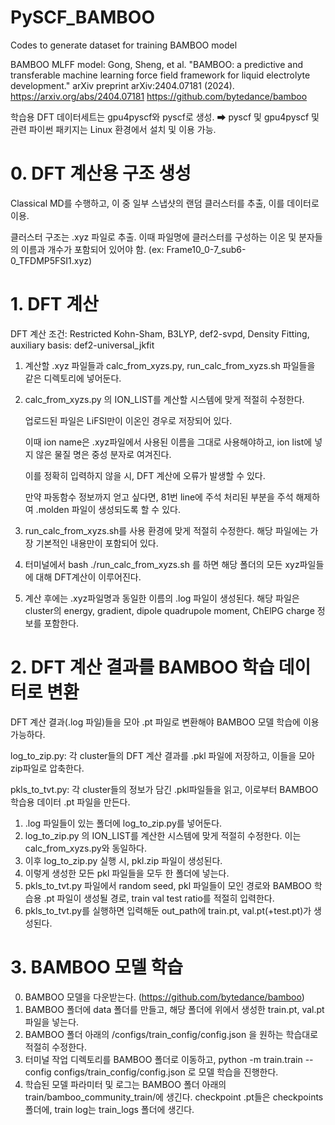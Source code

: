 # PySCF_BAMBOO
Codes to generate dataset for training BAMBOO model

BAMBOO MLFF model:
Gong, Sheng, et al. "BAMBOO: a predictive and transferable machine learning force field framework for liquid electrolyte development." arXiv preprint arXiv:2404.07181 (2024). https://arxiv.org/abs/2404.07181
https://github.com/bytedance/bamboo

학습용 DFT 데이터세트는 gpu4pyscf와 pyscf로 생성. ➡ pyscf 및 gpu4pyscf 및 관련 파이썬 패키지는 Linux 환경에서 설치 및 이용 가능. 

# 0. DFT 계산용 구조 생성
Classical MD를 수행하고, 이 중 일부 스냅샷의 랜덤 클러스터를 추출, 이를 데이터로 이용.

클러스터 구조는 .xyz 파일로 추출. 이때 파일명에 클러스터를 구성하는 이온 및 분자들의 이름과 개수가 포함되어 있어야 함. (ex: Frame10_0-7_sub6-0_TFDMP5FSI1.xyz)

# 1. DFT 계산
DFT 계산 조건: Restricted Kohn-Sham, B3LYP, def2-svpd, Density Fitting, auxiliary basis: def2-universal_jkfit
1. 계산할 .xyz 파일들과 calc_from_xyzs.py, run_calc_from_xyzs.sh 파일들을 같은 디렉토리에 넣어둔다.
2. calc_from_xyzs.py 의 ION_LIST를 계산할 시스템에 맞게 적절히 수정한다.

   업로드된 파일은 LiFSI만이 이온인 경우로 저장되어 있다.
   
   이때 ion name은 .xyz파일에서 사용된 이름을 그대로 사용해야하고, ion list에 넣지 않은 물질 명은 중성 분자로 여겨진다.
   
   이를 정확히 입력하지 않을 시, DFT 계산에 오류가 발생할 수 있다.
   
   만약 파동함수 정보까지 얻고 싶다면, 81번 line에 주석 처리된 부분을 주석 해제하여 .molden 파일이 생성되도록 할 수 있다.
4. run_calc_from_xyzs.sh를 사용 환경에 맞게 적절히 수정한다. 해당 파일에는 가장 기본적인 내용만이 포함되어 있다.
5. 터미널에서 bash ./run_calc_from_xyzs.sh 를 하면 해당 폴더의 모든 xyz파일들에 대해 DFT계산이 이루어진다.
6. 계산 후에는 .xyz파일명과 동일한 이름의 .log 파일이 생성된다. 해당 파일은 cluster의 energy, gradient, dipole quadrupole moment, ChElPG charge 정보를 포함한다.

# 2. DFT 계산 결과를 BAMBOO 학습 데이터로 변환
DFT 계산 결과(.log 파일)들을 모아 .pt 파일로 변환해야 BAMBOO 모델 학습에 이용 가능하다.

log_to_zip.py: 각 cluster들의 DFT 계산 결과를 .pkl 파일에 저장하고, 이들을 모아 zip파일로 압축한다.

pkls_to_tvt.py: 각 cluster들의 정보가 담긴 .pkl파일들을 읽고, 이로부터 BAMBOO 학습용 데이터 .pt 파일을 만든다.
1. .log 파일들이 있는 폴더에 log_to_zip.py를 넣어둔다.
2. log_to_zip.py 의 ION_LIST를 계산한 시스템에 맞게 적절히 수정한다. 이는 calc_from_xyzs.py와 동일하다.
3. 이후 log_to_zip.py 실행 시, pkl.zip 파일이 생성된다.
4. 이렇게 생성한 모든 pkl 파일들을 모두 한 폴더에 넣는다.
5. pkls_to_tvt.py 파일에서 random seed, pkl 파일들이 모인 경로와 BAMBOO 학습용 .pt 파일이 생성될 경로, train val test ratio를 적절히 입력한다.
6. pkls_to_tvt.py를 실행하면 입력해둔 out_path에 train.pt, val.pt(+test.pt)가 생성된다.

# 3. BAMBOO 모델 학습
0. BAMBOO 모델을 다운받는다. (https://github.com/bytedance/bamboo)
1. BAMBOO 폴더에 data 폴더를 만들고, 해당 폴더에 위에서 생성한 train.pt, val.pt 파일을 넣는다.
2. BAMBOO 폴더 아래의 /configs/train_config/config.json 을 원하는 학습대로 적절히 수정한다.
3. 터미널 작업 디렉토리를 BAMBOO 폴더로 이동하고, python -m train.train --config configs/train_config/config.json 로 모델 학습을 진행한다.
4. 학습된 모델 파라미터 및 로그는 BAMBOO 폴더 아래의 train/bamboo_community_train/에 생긴다. checkpoint .pt들은 checkpoints 폴더에, train log는 train_logs 폴더에 생긴다.

